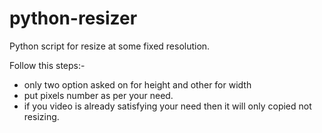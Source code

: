 # python-resizer
Python script for resize at some fixed resolution.

Follow this steps:-
- only two option asked on for height and other for width
- put pixels number as per your need.
- if you video is already satisfying your need then it will only copied not resizing.
